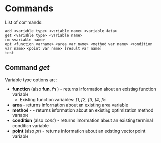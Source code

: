 # Commands

List of commands:
```
add <variable type> <variable name> <variable data>
get <variable type> <variable name>
rm <variable name>
opt <function varname> <area var name> <method var name> <condition var name> <point var name> [result var name]
test
``` 

## Command *get*
Variable type options are:
* **__function__** (also **__fun__**, **__fn__** ) - returns information about an existing function variable
  + Existing function variables: *f1*, *f2*, *f3*, *f4*, *f5*
* **__area__**  - returns information about an existing area variable
* **__method__** -  - returns information about an existing optimization method variable
* **__condition__** (also *cond*)  - returns information about an existing terminal condition variable
* **__point__** (also *pt*)  - returns information about an existing vector point variable
